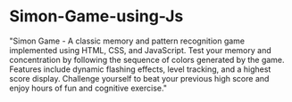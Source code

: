 # Simon-Game-using-Js
 "Simon Game - A classic memory and pattern recognition game implemented using HTML, CSS, and JavaScript. Test your memory and concentration by following the sequence of colors  generated by the game. Features include dynamic flashing effects, level tracking, and a highest score display. Challenge yourself to beat your previous high score and enjoy hours of fun and cognitive exercise."
